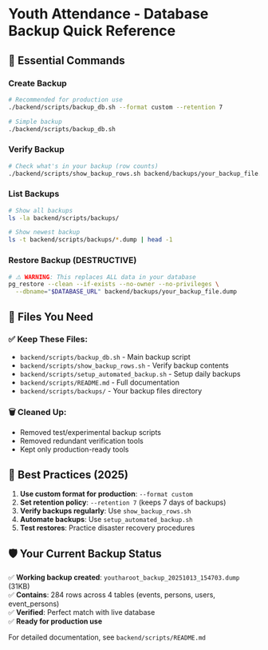 # Youth Attendance - Database Backup Quick Reference

## 🚀 Essential Commands

### Create Backup
```bash
# Recommended for production use
./backend/scripts/backup_db.sh --format custom --retention 7

# Simple backup
./backend/scripts/backup_db.sh
```

### Verify Backup
```bash
# Check what's in your backup (row counts)
./backend/scripts/show_backup_rows.sh backend/backups/your_backup_file.dump
```

### List Backups
```bash
# Show all backups
ls -la backend/scripts/backups/

# Show newest backup
ls -t backend/scripts/backups/*.dump | head -1
```

### Restore Backup (DESTRUCTIVE)
```bash
# ⚠️ WARNING: This replaces ALL data in your database
pg_restore --clean --if-exists --no-owner --no-privileges \
  --dbname="$DATABASE_URL" backend/backups/your_backup_file.dump
```

## 📂 Files You Need

### ✅ Keep These Files:
- `backend/scripts/backup_db.sh` - Main backup script
- `backend/scripts/show_backup_rows.sh` - Verify backup contents  
- `backend/scripts/setup_automated_backup.sh` - Setup daily backups
- `backend/scripts/README.md` - Full documentation
- `backend/scripts/backups/` - Your backup files directory

### 🗑️ Cleaned Up:
- Removed test/experimental backup scripts
- Removed redundant verification tools
- Kept only production-ready tools

## 🎯 Best Practices (2025)

1. **Use custom format for production**: `--format custom`
2. **Set retention policy**: `--retention 7` (keeps 7 days of backups)
3. **Verify backups regularly**: Use `show_backup_rows.sh`
4. **Automate backups**: Use `setup_automated_backup.sh`
5. **Test restores**: Practice disaster recovery procedures

## 🛡️ Your Current Backup Status

✅ **Working backup created**: `youtharoot_backup_20251013_154703.dump` (31KB)  
✅ **Contains**: 284 rows across 4 tables (events, persons, users, event_persons)  
✅ **Verified**: Perfect match with live database  
✅ **Ready for production use**

For detailed documentation, see `backend/scripts/README.md`